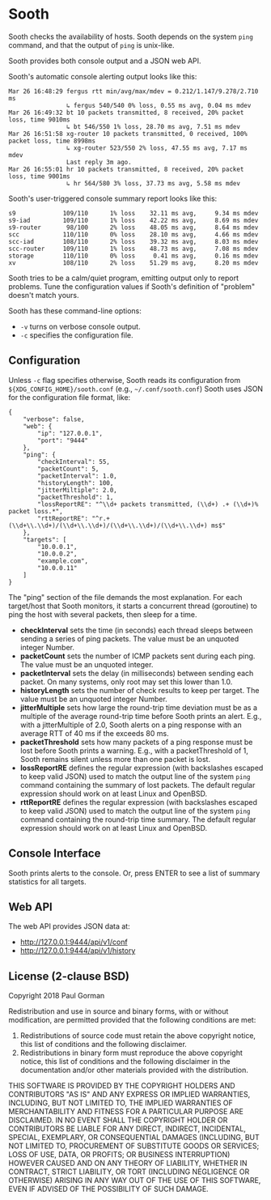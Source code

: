 Sooth
========================================================================

Sooth checks the availability of hosts.
Sooth depends on the system `ping` command, and that the output of `ping` is unix-like.

Sooth provides both console output and a JSON web API.

Sooth's automatic console alerting output looks like this:

```
Mar 26 16:48:29 fergus rtt min/avg/max/mdev = 0.212/1.147/9.278/2.710 ms
                ↳ fergus 540/540 0% loss, 0.55 ms avg, 0.04 ms mdev
Mar 26 16:49:32 bt 10 packets transmitted, 8 received, 20% packet loss, time 9010ms
                ↳ bt 546/550 1% loss, 28.70 ms avg, 7.51 ms mdev
Mar 26 16:51:58 xg-router 10 packets transmitted, 0 received, 100% packet loss, time 8998ms
                ↳ xg-router 523/550 2% loss, 47.55 ms avg, 7.17 ms mdev
                Last reply 3m ago.
Mar 26 16:55:01 hr 10 packets transmitted, 8 received, 20% packet loss, time 9001ms
                ↳ hr 564/580 3% loss, 37.73 ms avg, 5.58 ms mdev
```

Sooth's user-triggered console summary report looks like this:

```
s9             109/110      1% loss    32.11 ms avg,     9.34 ms mdev
s9-iad         109/110      1% loss    42.22 ms avg,     8.69 ms mdev
s9-router       98/100      2% loss    48.05 ms avg,     8.64 ms mdev
scc            110/110      0% loss    28.10 ms avg,     4.66 ms mdev
scc-iad        108/110      2% loss    39.32 ms avg,     8.03 ms mdev
scc-router     109/110      1% loss    48.73 ms avg,     7.08 ms mdev
storage        110/110      0% loss     0.41 ms avg,     0.16 ms mdev
xv             108/110      2% loss    51.29 ms avg,     8.20 ms mdev
```

Sooth tries to be a calm/quiet program, emitting output only to report problems.
Tune the configuration values if Sooth's definition of "problem" doesn't match yours.

Sooth has these command-line options:

- `-v` turns on verbose console output.
- `-c` specifies the configuration file.


Configuration
------------------------------------------------------------------------

Unless `-c` flag specifies otherwise, Sooth reads its configuration from `${XDG_CONFIG_HOME}/sooth.conf` (e.g., `~/.conf/sooth.conf`)
Sooth uses JSON for the configuration file format, like:

```
{
	"verbose": false,
	"web": {
		"ip": "127.0.0.1",
		"port": "9444"
	},
	"ping": {
		"checkInterval": 55,
		"packetCount": 5,
		"packetInterval": 1.0,
		"historyLength": 100,
		"jitterMiltiple": 2.0,
		"packetThreshold": 1,
		"lossReportRE": "^\\d+ packets transmitted, (\\d+) .+ (\\d+)% packet loss.*",
		"rttReportRE": "^r.+ (\\d+\\.\\d+)/(\\d+\\.\\d+)/(\\d+\\.\\d+)/(\\d+\\.\\d+) ms$"
	},
	"targets": [
		"10.0.0.1",
		"10.0.0.2",
		"example.com",
		"10.0.0.11"
	]
}
```

The "ping" section of the file demands the most explanation.
For each target/host that Sooth monitors, it starts a concurrent thread (goroutine) to ping the host with several packets, then sleep for a time.

- **checkInterval** sets the time (in seconds) each thread sleeps between sending a series of ping packets. The value must be an unquoted integer Number.
- **packetCount** sets the number of ICMP packets sent during each ping. The value must be an unquoted integer.
- **packetInterval** sets the delay (in milliseconds) between sending each packet. On many systems, only root may set this lower than 1.0.
- **historyLength** sets the number of check results to keep per target. The value must be an unquoted integer Number.
- **jitterMultiple** sets how large the round-trip time deviation must be as a multiple of the average round-trip time before Sooth prints an alert. E.g., with a jitterMultiple of 2.0, Sooth alerts on a ping response with an average RTT of 40 ms if the exceeds 80 ms.
- **packetThreshold** sets how many packets of a ping response must be lost before Sooth prints a warning. E.g., with a packetThreshold of 1, Sooth remains silent unless more than one packet is lost.
- **lossReportRE** defines the regular expression (with backslashes escaped to keep valid JSON) used to match the output line of the system `ping` command containing the summary of lost packets. The default regular expression should work on at least Linux and OpenBSD.
- **rttReportRE** defines the regular expression (with backslashes escaped to keep valid JSON) used to match the output line of the system `ping` command containing the round-trip time summary. The default regular expression should work on at least Linux and OpenBSD.


Console Interface
------------------------------------------------------------------------

Sooth prints alerts to the console.
Or, press ENTER to see a list of summary statistics for all targets.


Web API
------------------------------------------------------------------------

The web API provides JSON data at:

- http://127.0.0.1:9444/api/v1/conf
- http://127.0.0.1:9444/api/v1/history


License (2-clause BSD)
------------------------------------------------------------------------

Copyright 2018 Paul Gorman

Redistribution and use in source and binary forms, with or without modification, are permitted provided that the following conditions are met:

1. Redistributions of source code must retain the above copyright notice, this list of conditions and the following disclaimer.
2. Redistributions in binary form must reproduce the above copyright notice, this list of conditions and the following disclaimer in the documentation and/or other materials provided with the distribution.

THIS SOFTWARE IS PROVIDED BY THE COPYRIGHT HOLDERS AND CONTRIBUTORS "AS IS" AND ANY EXPRESS OR IMPLIED WARRANTIES, INCLUDING, BUT NOT LIMITED TO, THE IMPLIED WARRANTIES OF MERCHANTABILITY AND FITNESS FOR A PARTICULAR PURPOSE ARE DISCLAIMED. IN NO EVENT SHALL THE COPYRIGHT HOLDER OR CONTRIBUTORS BE LIABLE FOR ANY DIRECT, INDIRECT, INCIDENTAL, SPECIAL, EXEMPLARY, OR CONSEQUENTIAL DAMAGES (INCLUDING, BUT NOT LIMITED TO, PROCUREMENT OF SUBSTITUTE GOODS OR SERVICES; LOSS OF USE, DATA, OR PROFITS; OR BUSINESS INTERRUPTION) HOWEVER CAUSED AND ON ANY THEORY OF LIABILITY, WHETHER IN CONTRACT, STRICT LIABILITY, OR TORT (INCLUDING NEGLIGENCE OR OTHERWISE) ARISING IN ANY WAY OUT OF THE USE OF THIS SOFTWARE, EVEN IF ADVISED OF THE POSSIBILITY OF SUCH DAMAGE.
